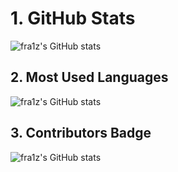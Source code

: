 # 1. GitHub Stats
![fra1z's GitHub stats](https://github-readme-stats.vercel.app/api?username=FraiZj&show_icons=true&theme=radical)
## 2. Most Used Languages
![fra1z's GitHub stats](https://github-readme-stats.vercel.app/api/top-langs/?username=FraiZj&theme=blue-green)
## 3. Contributors Badge
![fra1z's GitHub stats](https://contrib.rocks/image?repo=FraiZj/rxjs)
